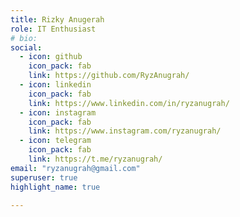 ```yaml
---
title: Rizky Anugerah
role: IT Enthusiast
# bio: 
social:
  - icon: github
    icon_pack: fab
    link: https://github.com/RyzAnugrah/
  - icon: linkedin
    icon_pack: fab
    link: https://www.linkedin.com/in/ryzanugrah/
  - icon: instagram
    icon_pack: fab
    link: https://www.instagram.com/ryzanugrah/
  - icon: telegram
    icon_pack: fab
    link: https://t.me/ryzanugrah/
email: "ryzanugrah@gmail.com"
superuser: true
highlight_name: true

---
```



<!-- Lorem ipsum dolor sit amet, consectetur adipiscing elit. Sed neque elit, tristique placerat feugiat ac, facilisis vitae arcu. Proin eget egestas augue. Praesent ut sem nec arcu pellentesque aliquet. Duis dapibus diam vel metus tempus vulputate. -->

<!-- {{< icon name="download" pack="fas" >}} Download my {{< staticref "media/demo_resume.pdf" "newtab" >}}resumé{{< /staticref >}}. -->
